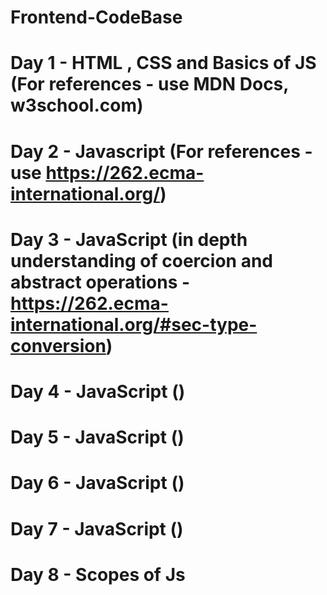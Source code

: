 # Frontend-CodeBase

# Day 1 - HTML , CSS and Basics of JS (For references - use MDN Docs, w3school.com)

# Day 2 - Javascript (For references - use https://262.ecma-international.org/)

# Day 3 - JavaScript (in depth understanding of coercion and abstract operations - https://262.ecma-international.org/#sec-type-conversion)

# Day 4 - JavaScript ()

# Day 5 - JavaScript ()

# Day 6 - JavaScript ()

# Day 7 - JavaScript ()

# Day 8 - Scopes of Js 